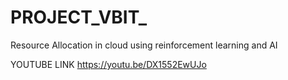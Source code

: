 # PROJECT_VBIT_
Resource Allocation in cloud using reinforcement learning and AI 

YOUTUBE LINK
https://youtu.be/DX1552EwUJo
